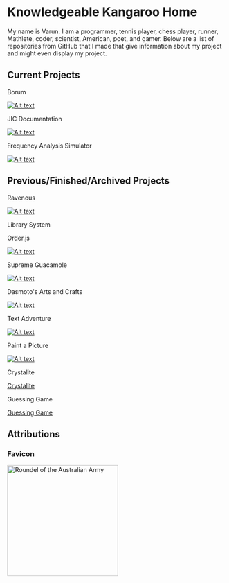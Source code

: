 # Knowledgeable Kangaroo Home

My name is Varun. I am a programmer, tennis player, chess player, runner, Mathlete, coder, scientist, American, poet, and gamer. Below are a list of repositories from GitHub that I made that give information about my project and might even display my project. 

## Current Projects

Borum

[![Alt text](Borum/images/icon.png)](./Borum)

JIC Documentation

[![Alt text](./JIC-Documentation/FlagOfJIC.png)](./JIC-Documentation)

Frequency Analysis Simulator

[![Alt text](./Frequency-Analysis-Simulator/icon.ico)](./Frequency-Analysis-Simulator)

## Previous/Finished/Archived Projects

Ravenous

[![Alt text](https://knowledgeablekangaroo.github.io/Ravenous/favicon.ico)](https://knowledgeablekangaroo.github.io/Ravenous/)

Library System

Order.js

[![Alt text](https://knowledgeablekangaroo.github.io/order.js/images/pizza.jpg)](https://knowledgeablekangaroo.github.io/order.js)

Supreme Guacamole

[![Alt text](https://knowledgeablekangaroo.github.io/supreme-guacamole/images/Avocado.png)](https://knowledgeablekangaroo.github.io/supreme-guacamole)

Dasmoto's Arts and Crafts

[![Alt text](https://knowledgeablekangaroo.github.io/Dasmotos-Arts-and-Crafts/Images/Pattern.jpeg)](https://knowledgeablekangaroo.github.io/Dasmotos-Arts-and-Crafts)

Text Adventure

[![Alt text](https://knowledgeablekangaroo.github.io/text-adventure/icon.png)](https://knowledgeablekangaroo.github.io/text-adventure)

Paint a Picture

[![Alt text](https://knowledgeablekangaroo.github.io/paint-a-picture-backup/paint-pallete.png)](https://knowledgeablekangaroo.github.io/paint-a-picture-backup)

Crystalite

[Crystalite](https://knowledgeablekangaroo.github.io/Crystalite)

Guessing Game

[Guessing Game](https://knowledgeablekangaroo.github.io/guessing-game)

## Attributions ##

### Favicon ###

<a target = "_blank" title = "By Fry1989 eh? [CC BY-SA 3.0 
 (https://creativecommons.org/licenses/by-sa/3.0
)], from Wikimedia Commons" href = "https://commons.wikimedia.org/wiki/File:Roundel_of_the_Australian_Army.svg">
      <img width = "256" alt = "Roundel of the Australian Army" src = "https://upload.wikimedia.org/wikipedia/commons/thumb/a/a3/Roundel_of_the_Australian_Army.svg/256px-Roundel_of_the_Australian_Army.svg.png">
</a>

<script src = "./script.js"></script>
<script>
 createLinkElement('image/x-icon', 'shortcut icon', 'images/icon.ico');
 createLinkElement('text/css', 'stylesheet', 'style.css');
</script>


